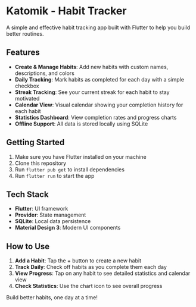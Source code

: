 # Katomik - Habit Tracker

A simple and effective habit tracking app built with Flutter to help you build better routines.

## Features

- **Create & Manage Habits**: Add new habits with custom names, descriptions, and colors
- **Daily Tracking**: Mark habits as completed for each day with a simple checkbox
- **Streak Tracking**: See your current streak for each habit to stay motivated
- **Calendar View**: Visual calendar showing your completion history for each habit
- **Statistics Dashboard**: View completion rates and progress charts
- **Offline Support**: All data is stored locally using SQLite

## Getting Started

1. Make sure you have Flutter installed on your machine
2. Clone this repository
3. Run `flutter pub get` to install dependencies
4. Run `flutter run` to start the app

## Tech Stack

- **Flutter**: UI framework
- **Provider**: State management
- **SQLite**: Local data persistence
- **Material Design 3**: Modern UI components

## How to Use

1. **Add a Habit**: Tap the + button to create a new habit
2. **Track Daily**: Check off habits as you complete them each day
3. **View Progress**: Tap on any habit to see detailed statistics and calendar view
4. **Check Statistics**: Use the chart icon to see overall progress

Build better habits, one day at a time!
